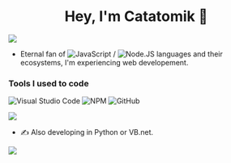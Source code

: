 <h1 align="center">Hey, I'm Catatomik 👋</h1>

![](https://komarev.com/ghpvc/?username=Catatomik)

* Eternal fan of ![JavaScript](https://img.shields.io/badge/JavaScript-black?style=flat&logo=javascript) / ![Node.JS](https://img.shields.io/badge/Node.JS-black?style=flat&logo=node.js) languages and their ecosystems, I'm experiencing web developement.

### Tools I used to code
![Visual Studio Code](https://img.shields.io/badge/-Visual%20Studio%20Code-black?style=flat&logo=Visual+Studio+Code)
![NPM](https://img.shields.io/badge/NPM-black?style=flat&logo=npm)
![GitHub](https://img.shields.io/badge/-GitHub-black?style=flat&logo=github)

![](https://github-readme-stats.vercel.app/api/top-langs/?username=Catatomik&theme=vue-dark)

* ✍ Also developing in Python or VB.net.

![](https://github-readme-stats.vercel.app/api?username=Catatomik&count_private=true&show_icons=true&theme=vue-dark) 
